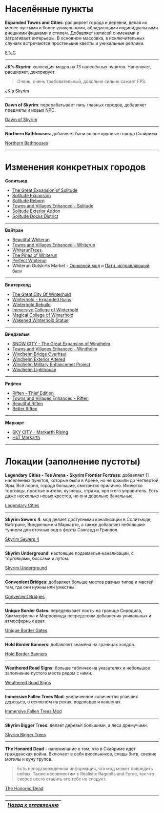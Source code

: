 # Населённые пункты

**Expanded Towns and Cities**: расширяет города и деревни, делая их менее пустыми и более уникальными, обладающими индивидуальными внешними фишками и стилем. Добавляет неписей с именами и затрагивает интерьеры. В основном массовка, в исключительных случаях встречаются простенькие квесты и уникальные реплики.

[ETaC](http://www.nexusmods.com/skyrim/mods/13608/?)

------

**JK's Skyrim**: коллекция модов на 13 населённых пунктов. Наполняет, расширяет, декорирует.

> Очень, очень требовательный, довольно сильно сажает FPS.

[JK's Skyrim](http://www.nexusmods.com/skyrim/mods/61035/?)

------

**Dawn of Skyrim**: перерабатывает пять главных городов, добавляет предметы и новых NPC.

[Dawn of Skyrim](http://www.nexusmods.com/skyrim/mods/58275/?)


------

**Northern Bathhouses**: добавляет бани во все крупные города Скайрима.

[Northern Bathhouses](http://www.nexusmods.com/skyrim/mods/27489/?)

------

# Изменения конкретных городов

**Солитьюд**

+ [The Great Expansion of Solitude](http://www.nexusmods.com/skyrim/mods/60430/?)
+ [Solitude Expansion](http://www.nexusmods.com/skyrim/mods/57833/?)
+ [Solitude Reborn](http://www.nexusmods.com/skyrim/mods/63685/?)
+ [Towns and Villages Enhanced - Solitude](http://www.nexusmods.com/skyrim/mods/21148/?)
+ [Solitude Exterior Addon](http://www.nexusmods.com/skyrim/mods/37063/?)
+ [Solitude Docks District](http://www.nexusmods.com/skyrim/mods/22821/?)

------

**Вайтран**

+ [Beautiful Whiterun](http://www.nexusmods.com/skyrim/mods/12110/?)
+ [Towns and Villages Enhanced - Whiterun](http://www.nexusmods.com/skyrim/mods/19799/?)
+ [WhiterunTrees](http://www.nexusmods.com/skyrim/mods/9424/?)
+ [The Pines of Whiterun](http://www.nexusmods.com/skyrim/mods/8182/?)
+ [Perfect Whiterun](http://www.nexusmods.com/skyrim/mods/12974/?)
+ Whiterun Outskirts Market - [Основной мод](http://www.nexusmods.com/skyrim/mods/11534/?) и [Патч, исправляющий баги](http://www.nexusmods.com/skyrim/mods/27276/?)

------

**Винтерхолд**

+ [The Great City Of Winterhold](http://www.nexusmods.com/skyrim/mods/62289/?)
+ [Winterhold - Expanded Ruins](http://www.nexusmods.com/skyrim/mods/30554/?)
+ [Winterhold Rebuild](http://www.nexusmods.com/skyrim/mods/50491/?)
+ [Immersive College of Winterhold](http://www.nexusmods.com/skyrim/mods/36849/?)
+ [Magical College of Winterhold](http://www.nexusmods.com/skyrim/mods/83280/?)
+ [Wakened Winterhold Statue](http://www.nexusmods.com/skyrim/mods/55952/?)

------

**Виндхельм**

+ [SNOW CITY - The Great Expansion of Windhelm](http://www.nexusmods.com/skyrim/mods/63731/?)
+ [Towns and Villages Enhanced - Windhelm](http://www.nexusmods.com/skyrim/mods/22608/?)
+ [Windhelm Bridge Overhaul](http://www.nexusmods.com/skyrim/mods/50243/?)
+ [Windhelm Exterior Altered](http://www.nexusmods.com/skyrim/mods/50977/?)
+ [Windhelm Military Enhancemet Project](http://www.nexusmods.com/skyrim/mods/24603/?)
+ [Windhelm Lighthouse](http://www.nexusmods.com/skyrim/mods/35693/?)

------

**Рифтен**

+ [Riften - Thief Edition](http://www.nexusmods.com/skyrim/mods/31669/?)
+ [Towns and Villages Enhanced - Riften](http://www.nexusmods.com/skyrim/mods/20185/?)
+ [Beautiful Riften](http://www.nexusmods.com/skyrim/mods/15786/?)
+ [Better Riften](http://www.nexusmods.com/skyrim/mods/9577/?)

------

**Маркарт**

+ [SKY CITY - Markarth Rising](http://www.nexusmods.com/skyrim/mods/58366/?)
+ [HoT Markarth](http://www.nexusmods.com/skyrim/mods/51369/?)

------

# Локации (заполнение пустоты)

**Legendary Cities - Tes Arena - Skyrim Frontier Fortress**: добавляет 11 населённых пунктов, которые были в Арене, но не дожили до Четвёртой Эры. Всё лорно, города большие, смотрится прилично. Имеются торговцы, простые жители, кузнецы, стража, ярл и его управитель. Есть даже несколько новых квестов, но они довольно банальные.

[Legendary Cities](http://www.nexusmods.com/skyrim/mods/47989/?)

------

**Skyrim Sewers 4**: мод делает доступными канализации в Солитьюде, Вайтране, Виндхельме и Маркарте, а также добавляет небольшие туннели для сточных вод в форты Сангард и Гринвол.

[Skyrim Sewers 4](http://www.nexusmods.com/skyrim/mods/14351/?)

------

**Skyrim Underground**: настоящие подземелья-канализации, с торговцами, боссами и лутом.

[Skyrim Underground](http://www.nexusmods.com/skyrim/mods/75004/?)

------

**Convenient Bridges**: добавляет больше мостов разных типов и мастей там, где они нужны или уместны.

[Convenient Bridges](http://www.nexusmods.com/skyrim/mods/60620/?)

------

**Unique Border Gates**: переделывает посты на границе Сиродила, Хаммерфелла и Морровинда посредством добавления уникальных и атмосферных врат.

[Unique Border Gates](http://www.nexusmods.com/skyrim/mods/52296/?)

------

**Hold Border Banners**: добавляет знамёна на границах холдов.

[Hold Border Banners](http://www.nexusmods.com/skyrim/mods/43493/?)

------

**Weathered Road Signs**: больше табличек на указателях и небольшое заполнение пустого места рядом с ними.

[Weathered Road Signs](http://www.nexusmods.com/skyrim/mods/2810/?)

------

**Immersive Fallen Trees Mod**: увеличенное количество упавших деревьев, в основном на реках, водопадах и каньонах.

[Immersive Fallen Trees Mod](http://www.nexusmods.com/skyrim/mods/55699/?)

------

**Skyrim Bigger Trees**: делает деревья большими, а леса дремучими.

[Skyrim Bigger Trees](http://www.nexusmods.com/skyrim/mods/17168/?)

------

**The Honored Dead** - напоминание о том, что в Скайриме идёт гражданская война. Включает в себя висельников, следы битв, свежие могилы и кучу трупов.

> Есть неподтверждённая информация, что мод может повредить сейвы. Также несовместим с Realistic Ragdolls and Force, так что скорее всего ставить его тебе не следует.

[The Honored Dead](http://www.nexusmods.com/skyrim/mods/52403/?)

------

|[*Назад к оглавлению*](../01_Оглавление.md)|
|:---:|
